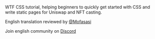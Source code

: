 WTF CSS tutorial, helping beginners to quickly get started with CSS and write static pages for Uniswap and NFT casting.

English translation reviewed by [@Mofasasi](https://twitter.com/mofasasi)

Join english community on [Discord](https://discord.gg/NszjsvgqkX)
